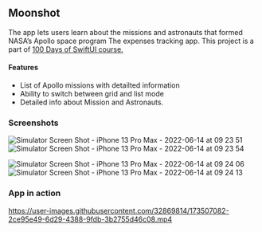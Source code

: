 ## Moonshot

The app lets users learn about the missions and astronauts that formed NASA’s Apollo space program
The expenses tracking app. This project is a part of [100 Days of SwiftUI course.](https://www.hackingwithswift.com/100/swiftui)

#### Features
 - List of Apollo missions with detailted information
 - Ability to switch between grid and list mode
 - Detailed info about Mission and Astronauts.

### Screenshots

![Simulator Screen Shot - iPhone 13 Pro Max - 2022-06-14 at 09 23 51](https://user-images.githubusercontent.com/32869814/173507484-2b824a77-3246-49cc-9acf-7436d07c2b96.png)
![Simulator Screen Shot - iPhone 13 Pro Max - 2022-06-14 at 09 23 54](https://user-images.githubusercontent.com/32869814/173507503-e94938b6-6b87-4067-ab85-e8338dd61298.png)

![Simulator Screen Shot - iPhone 13 Pro Max - 2022-06-14 at 09 24 06](https://user-images.githubusercontent.com/32869814/173507494-d6aba7ae-9739-4a22-9491-d38225b807d1.png)
![Simulator Screen Shot - iPhone 13 Pro Max - 2022-06-14 at 09 24 13](https://user-images.githubusercontent.com/32869814/173507500-ab1f2e67-0642-42fa-9df3-a9c744c3b53f.png)



### App in action


https://user-images.githubusercontent.com/32869814/173507082-2ce95e49-6d29-4388-9fdb-3b2755d46c08.mp4

